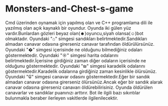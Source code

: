 # Monsters-and-Chest-s-game
Cmd üzerinden oynamak için yapılmış olan ve C++ programlama dili ile yazılmış olan açık kaynaklı bir oyundur.
Oyunda iki gülen yüz vardır.Bunlardan gözleri beyaz olan(☻)oyuncu,siyah olansa(☺)bot olmaktadır.
Oyundaki "⌂" simgesi sandıkları belirtmektedir.Sandıkları almadan canavar odasına girerseniz canavar tarafından öldürülürsünüz.
Oyundaki "�" simgesi içerisinde ne olduğunu bilmediğiniz odaları göstermektedir.
Oyundaki "☼" simgesi harita odalarını belirtmektedir.İçerisine girdiğiniz zaman diğer odaların içerisinde ne olduğunu göstermektedir.
Oyundaki "₪" simgesi karadelik odalarını göstermektedir.Karadelik odalarına girdiğiniz zaman kesinlikle ölürsünüz.
Oyundaki "₢" simgesi canavar odasını göstermektedir.Eğer bir sandık almadan canavar odasına girerseniz ölürsünüz.Ancak eğer bir sandık alarak canavar odasına girerseniz canavarı öldürebilirisiniz.
Oyunda öldürülen canavarlar ve sandıklar puanınızı arttırır.
Bot ile ilgili bazı sıkıntılar bulunmakla beraber ilerleyen vakitlerde ilgilenilecektir.

